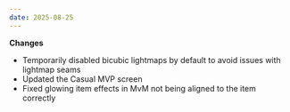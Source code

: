 ```yaml
---
date: 2025-08-25
---
```


**Changes**

* Temporarily disabled bicubic lightmaps by default to avoid issues with lightmap seams
* Updated the Casual MVP screen
* Fixed glowing item effects in MvM not being aligned to the item correctly
